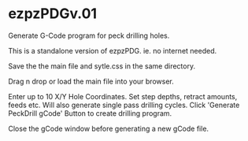 # ezpzPDGv.01
Generate G-Code program for peck drilling holes.

This is a standalone version of ezpzPDG. ie. no internet needed.

Save the  the main file and sytle.css in the same directory.

Drag n drop or load the main file into your browser.

Enter up to 10 X/Y Hole Coordinates.
Set step depths, retract amounts, feeds etc.
Will also generate single pass drilling cycles.
Click 'Generate PeckDrill gCode' Button to create drilling program.

Close the gCode window before generating a new gCode file.
